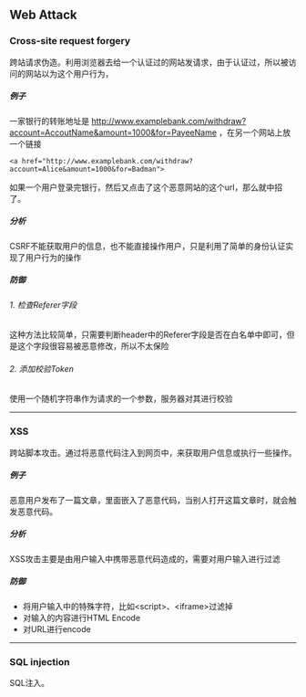 ## Web Attack

### Cross-site request forgery
跨站请求伪造。利用浏览器去给一个认证过的网站发请求，由于认证过，所以被访问的网站以为这个用户行为，

##### 例子
一家银行的转账地址是 http://www.examplebank.com/withdraw?account=AccoutName&amount=1000&for=PayeeName ，在另一个网站上放一个链接
```
<a href="http://www.examplebank.com/withdraw?account=Alice&amount=1000&for=Badman">
```
如果一个用户登录完银行，然后又点击了这个恶意网站的这个url，那么就中招了。

##### 分析
CSRF不能获取用户的信息，也不能直接操作用户，只是利用了简单的身份认证实现了用户行为的操作

##### 防御
###### 1. 检查Referer字段
这种方法比较简单，只需要判断header中的Referer字段是否在白名单中即可，但是这个字段很容易被恶意修改，所以不太保险

###### 2. 添加校验Token
使用一个随机字符串作为请求的一个参数，服务器对其进行校验

-------------------------

### XSS
跨站脚本攻击。通过将恶意代码注入到网页中，来获取用户信息或执行一些操作。

##### 例子
恶意用户发布了一篇文章，里面嵌入了恶意代码，当别人打开这篇文章时，就会触发恶意代码。

##### 分析
XSS攻击主要是由用户输入中携带恶意代码造成的，需要对用户输入进行过滤

##### 防御
- 将用户输入中的特殊字符，比如\<script>、\<iframe>过滤掉
- 对输入的内容进行HTML Encode
- 对URL进行encode

-------------------------

### SQL injection
SQL注入。




